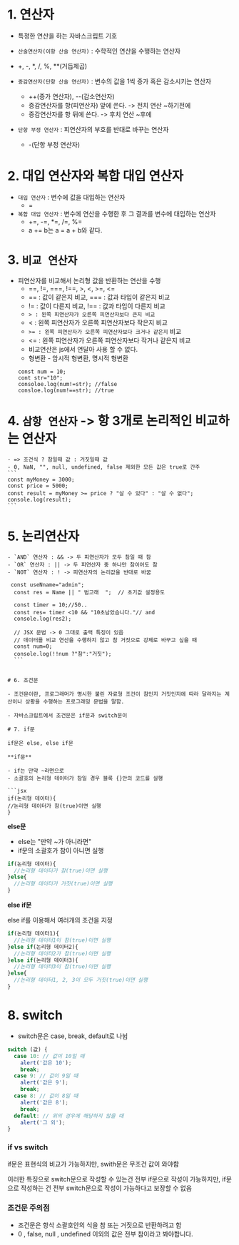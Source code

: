 
#  1. 연산자
  - 특정한 연산을 하는 자바스크립트 기호
  - `산술연산자(이항 산술 연산자)` : 수학적인 연산을 수행하는 연산자
   - +, -, *, /, %, **(거듭제곱)
   
  - `증감연산자(단항 산술 연산자)` : 변수의 값을 1씩 증가 혹은 감소시키는 연산자
    - ++(증가 연산자), --(감소연산자)
    - 증감연산자를 항(피연산자) 앞에 쓴다. -> 전치 연산 ~하기전에
    - 증감연산자를 항 뒤에 쓴다. -> 후치 연산 ~후에

  - `단항 부정 연산자` : 피연산자의 부호를 반대로 바꾸는 연산자
    - -(단항 부정 연산자)

#  2. 대입 연산자와 복합 대입 연산자
  - `대입 연산자` : 변수에 값을 대입하는 연산자
    - =
  - `복합 대입 연산자` : 변수에 연산을 수행한 후 그 결과를 변수에 대입하는 연산자
    - +=, -=, *=, /=, %=
    - a += b는 a = a + b와 같다.


 # 3. `비교 연산자`
  - 피연산자를 비교해서 논리형 값을 반환하는 연산을 수행
    - ==, !=, ===, !==, >, <, >=, <=
    - == : 값이 같은지 비교, === : 값과 타입이 같은지 비교
    - != : 값이 다른지 비교, !== : 값과 타입이 다른지 비교
    - `> : 왼쪽 피연산자가 오른쪽 피연산자보다 큰지 비교`
    - < : 왼쪽 피연산자가 오른쪽 피연산자보다 작은지 비교
    - `>= : 왼쪽 피연산자가 오른쪽 피연산자보다 크거나 같은지` 비교
    - <= : 왼쪽 피연산자가 오른쪽 피연산자보다 작거나 같은지 비교
    - 비교연산은 js에서 연달아 사용 할 수 없다.
    - 형변환 - 암시적 형변환, 명시적 형변환
    ``` JS
    const num = 10;
    cont str="10";
    consoloe.log(num!=str); //false
    consloe.log(num!==str); //true
    ```

 #   4. `삼항 연산자` -> 항 3개로 논리적인 비교하는 연산자
    
    - => 조건식 ? 참일때 값 : 거짓일때 값
    - 0, NaN, "", null, undefined, false 제외한 모든 값은 true로 간주
    ```
    const myMoney = 3000;
    const price = 5000;
    const result = myMoney >= price ? "살 수 있다" : "살 수 없다";
    console.log(result);
    ```

   # 5. 논리연산자
    - `AND` 연산자 : && -> 두 피연산자가 모두 참일 때 참
    - `OR` 연산자 : || -> 두 피연산자 중 하나만 참이어도 참
    - `NOT` 연산자 : ! -> 피연산자의 논리값을 반대로 바꿈
  
  ```JS 
   const useNname="admin";
    const res = Name || " 범고래  ";  // 초기값 설정용도
    
    const timer = 10;//50..
    const res= timer <10 && "10초남았습니다."// and
    console.log(res2);
    
    // JSX 문법 -> 0 그대로 출력 특징이 있음
    // 데이터를 비교 연산을 수행하지 않고 참 거짓으로 강제로 바꾸고 싶을 때
    const num=0;
    console.log(!!num ?"참":"거짓"); 
    ```
	
 
 # 6. 조건문

- 조건문이란, 프로그래머가 명시한 불린 자료형 조건이 참인지 거짓인지에 따라 달라지는 계산이나 상황을 수행하는 프로그래밍 문법을 말함.

- 자바스크립트에서 조건문은 if문과 switch문이 

# 7. if문

if문은 else, else if문

**if문**

- if는 만약 ~라면으로
- 소괄호의 논리형 데이터가 참일 경우 블록 {}안의 코드를 실행

```jsx
if(논리형 데이터){
  //논리형 데이터가 참(true)이면 실행
}
```

**else문**

- else는 "만약 ~가 아니라면"
- if문의 소괄호가 참이 아니면 실행

```jsx
if(논리형 데이터){
  //논리형 데이터가 참(true)이면 실행
}else{
  //논리형 데이터가 거짓(true)이면 실행
}
```

**else if문**

else if를 이용해서 여러개의 조건을 지정

```jsx
if(논리형 데이터1){
  //논리형 데이터1이 참(true)이면 실행
}else if(논리형 데이터2){
  //논리형 데이터2가 참(true)이면 실행
}else if(논리형 데이터3){
  //논리형 데이터3이 참(true)이면 실행
}else{
  //논리형 데이터1, 2, 3이 모두 거짓(true)이면 실행
}
```

# 8. switch

- switch문은 case, break, default로 나뉨

```jsx
switch (값) {
  case 10: // 값이 10일 때
    alert('값은 10');
    break;
  case 9: // 값이 9일 때
    alert('값은 9');
    break;
  case 8: // 값이 8일 때
    alert('값은 8');
    break;
  default: // 위의 경우에 해당하지 않을 때
    alert('그 외');
}
```

### if vs switch

if문은 표현식의 비교가 가능하지만, swith문은 무조건 값이 와야함

이러한 특징으로 switch문으로 작성할 수 있는건 전부 if문으로 작성이 가능하지만, if문으로 작성하는 건 전부 switch문으로 작성이 가능하다고 보장할 수 없음


### 조건문 주의점

- 조건문은 항삭 소괄호안의 식을 참 또는 거짓으로 반환하려고 함
- 0 , false, null , undefined 이외의 값은 전부 참이라고 봐야합니다.
